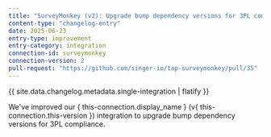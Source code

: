 ```yaml
---
title: "SurveyMonkey (v2): Upgrade bump dependency versions for 3PL compliance"
content-type: "changelog-entry"
date: 2025-06-23
entry-type: improvement
entry-category: integration
connection-id: surveymonkey
connection-version: 2
pull-request: "https://github.com/singer-io/tap-surveymonkey/pull/35"
---
```

{{ site.data.changelog.metadata.single-integration | flatify }}

We've improved our { this-connection.display_name } (v{ this-connection.this-version }) integration to upgrade bump dependency versions for 3PL compliance.
